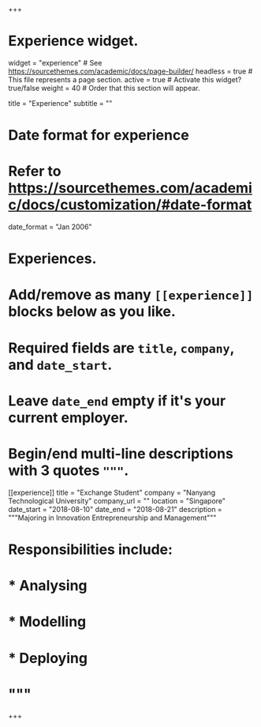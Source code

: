 +++
# Experience widget.
widget = "experience"  # See https://sourcethemes.com/academic/docs/page-builder/
headless = true  # This file represents a page section.
active = true  # Activate this widget? true/false
weight = 40  # Order that this section will appear.

title = "Experience"
subtitle = ""

# Date format for experience
#   Refer to https://sourcethemes.com/academic/docs/customization/#date-format
date_format = "Jan 2006"

# Experiences.
#   Add/remove as many `[[experience]]` blocks below as you like.
#   Required fields are `title`, `company`, and `date_start`.
#   Leave `date_end` empty if it's your current employer.
#   Begin/end multi-line descriptions with 3 quotes `"""`.
[[experience]]
  title = "Exchange Student"
  company = "Nanyang Technological University"
  company_url = ""
  location = "Singapore"
  date_start = "2018-08-10"
  date_end = "2018-08-21"
  description = """Majoring in Innovation Entrepreneurship and Management"""
  
#  Responsibilities include:
  
#  * Analysing
#  * Modelling
#  * Deploying
#  """

+++
